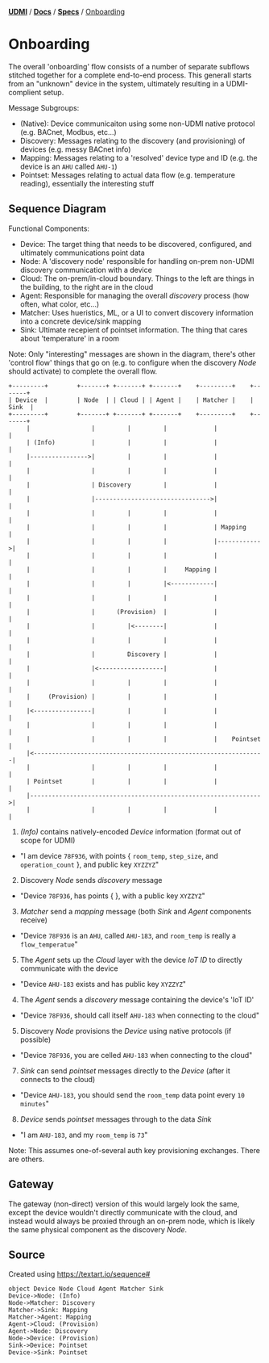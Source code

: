 [**UDMI**](../../) / [**Docs**](../) / [**Specs**](./) / [Onboarding](#)

# Onboarding

The overall 'onboarding' flow consists of a number of separate subflows stitched together for a complete
end-to-end process. This generall starts from an "unknown" device in the system, ultimately resulting in
a UDMI-complient setup.

Message Subgroups:
* (Native): Device communicaiton using some non-UDMI native protocol (e.g. BACnet, Modbus, etc...)
* Discovery: Messages relating to the discovery (and provisioning) of devices (e.g. messy BACnet info)
* Mapping: Messages relating to a 'resolved' device type and ID (e.g. the device is an `AHU` called `AHU-1`)
* Pointset: Messages relating to actual data flow (e.g. temperature reading), essentially the interesting stuff

## Sequence Diagram

Functional Components:
* Device: The target thing that needs to be discovered, configured, and ultimately communications point data
* Node: A 'discovery node' responsible for handling on-prem non-UDMI discovery communication with a device
* Cloud: The on-prem/in-cloud boundary. Things to the left are things in the building, to the right are in the cloud
* Agent: Responsible for managing the overall _discovery_ process (how often, what color, etc...)
* Matcher: Uses hueristics, ML, or a UI to convert discovery information into a concrete device/sink mapping
* Sink: Ultimate recepient of pointset information. The thing that cares about 'temperature' in a room

Note: Only "interesting" messages are shown in the diagram, there's other 'control flow' things that go on (e.g.
to configure when the discovery *Node* should activate) to complete the overall flow.
```
+---------+        +-------+ +-------+ +-------+    +---------+    +-------+
| Device  |        | Node  | | Cloud | | Agent |    | Matcher |    | Sink  |
+---------+        +-------+ +-------+ +-------+    +---------+    +-------+
     |                 |         |         |             |             |
     | (Info)          |         |         |             |             |
     |---------------->|         |         |             |             |
     |                 |         |         |             |             |
     |                 | Discovery         |             |             |
     |                 |-------------------------------->|             |
     |                 |         |         |             |             |
     |                 |         |         |             | Mapping     |
     |                 |         |         |             |------------>|
     |                 |         |         |             |             |
     |                 |         |         |     Mapping |             |
     |                 |         |         |<------------|             |
     |                 |         |         |             |             |
     |                 |      (Provision)  |             |             |
     |                 |         |<--------|             |             |
     |                 |         |         |             |             |
     |                 |         Discovery |             |             |
     |                 |<------------------|             |             |
     |                 |         |         |             |             |
     |     (Provision) |         |         |             |             |
     |<----------------|         |         |             |             |
     |                 |         |         |             |             |
     |                 |         |         |             |    Pointset |
     |<----------------------------------------------------------------|
     |                 |         |         |             |             |
     | Pointset        |         |         |             |             |
     |---------------------------------------------------------------->|
     |                 |         |         |             |             |
```

1. _(Info)_ contains natively-encoded *Device* information (format out of scope for UDMI)
  * "I am device `78F936`, with points { `room_temp`, `step_size`, and `operation_count` }, and public key `XYZZYZ`"
2. Discovery *Node* sends _discovery_ message
  * "Device `78F936`, has points { }, with a public key `XYZZYZ`"
3. *Matcher* send a _mapping_ message (both *Sink* and *Agent* components receive)
  * "Device `78F936` is an `AHU`, called `AHU-183`, and `room_temp` is really a `flow_temperatue`"
5. The *Agent* sets up the *Cloud* layer with the device _IoT ID_ to directly communicate with the device
  * "Device `AHU-183` exists and has public key `XYZZYZ`"
4. The *Agent* sends a _discovery_ message containing the device's 'IoT ID'
  * "Device `78F936`, should call itself `AHU-183` when connecting to the cloud"
5. Discovery *Node* provisions the *Device* using native protocols (if possible)
  * "Device `78F936`, you are celled `AHU-183` when connecting to the cloud"
7. *Sink* can send _pointset_ messages directly to the *Device* (after it connects to the cloud)
  * "Device `AHU-183`, you should send the `room_temp` data point every `10 minutes`"
8. *Device* sends _pointset_ messages through to the data *Sink*
  * "I am `AHU-183`, and my `room_temp` is `73`"

Note: This assumes one-of-several auth key provisioning exchanges. There are others.

## Gateway

The gateway (non-direct) version of this would largely look the same, except the device wouldn't
directly communicate with the cloud, and instead would always be proxied through an on-prem node,
which is likely the same physical component as the discovery *Node*.

## Source
Created using https://textart.io/sequence#
```
object Device Node Cloud Agent Matcher Sink
Device->Node: (Info)
Node->Matcher: Discovery
Matcher->Sink: Mapping
Matcher->Agent: Mapping
Agent->Cloud: (Provision)
Agent->Node: Discovery
Node->Device: (Provision)
Sink->Device: Pointset
Device->Sink: Pointset
```
